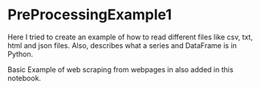 # PreProcessingExample1

Here I tried to create an example of how to read different files like csv, txt, html and json files.
Also, describes what a series and DataFrame is in Python. 

Basic Example of web scraping from webpages in also added in this notebook. 
